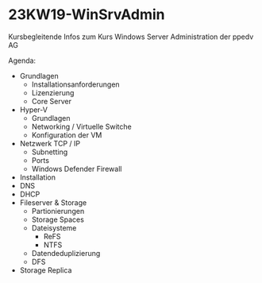 # 23KW19-WinSrvAdmin
Kursbegleitende Infos zum Kurs Windows Server Administration der ppedv AG

Agenda:
- Grundlagen
    - Installationsanforderungen
    - Lizenzierung
    - Core Server
- Hyper-V
    - Grundlagen
    - Networking / Virtuelle Switche
    - Konfiguration der VM
- Netzwerk TCP / IP 
    - Subnetting
    - Ports
    - Windows Defender Firewall
- Installation
- DNS
- DHCP
- Fileserver & Storage
    - Partionierungen
    - Storage Spaces
    - Dateisysteme
        - ReFS
        - NTFS
    - Datendeduplizierung
    - DFS
- Storage Replica